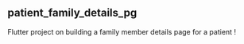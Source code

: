 ## patient_family_details_pg

Flutter project on building a family member details page for a patient !

